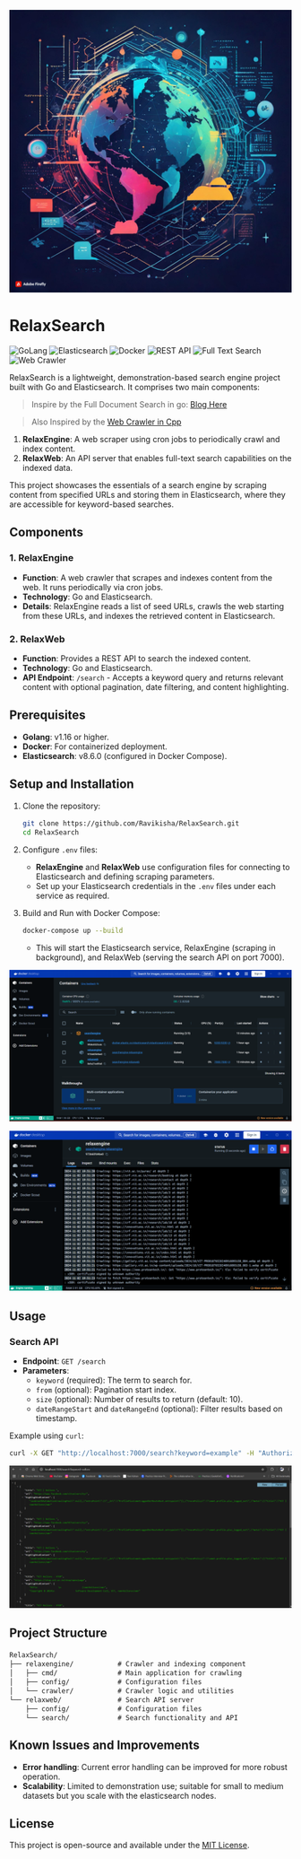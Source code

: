 ![Banner](./docs/banner.jpg)

# RelaxSearch

<p float="left">

<img src="https://img.shields.io/badge/Go-00ADD8?logo=Go&logoColor=white&style=for-the-badge" alt="GoLang" />
<img src="https://img.shields.io/badge/Elasticsearch-005571?logo=Elasticsearch&logoColor=white&style=for-the-badge" alt="Elasticsearch" />
<img src="https://img.shields.io/badge/Docker-2496ED?logo=Docker&logoColor=white&style=for-the-badge" alt="Docker" />
<img src="https://img.shields.io/badge/REST_API-0096D8?logo=Postman&logoColor=white&style=for-the-badge" alt="REST API" />
<img src="https://img.shields.io/badge/Full_Text_Search-00ADD8?logo=Go&logoColor=white&style=for-the-badge" alt="Full Text Search" />
<img src="https://img.shields.io/badge/Web_Crawler-005571?logo=WebCrawler&logoColor=white&style=for-the-badge" alt="Web Crawler" />


</p>

RelaxSearch is a lightweight, demonstration-based search engine project built with Go and Elasticsearch. It comprises two main components:

> Inspire by the Full Document Search in go: [Blog Here](https://medium.com/@ravikishan63392/building-a-high-performance-full-text-search-engine-in-go-f2e4ec63e643)

> Also Inspired by the [Web Crawler in Cpp](https://github.com/kshru9/Web-Crawler)

1. **RelaxEngine**: A web scraper using cron jobs to periodically crawl and index content.
2. **RelaxWeb**: An API server that enables full-text search capabilities on the indexed data.

This project showcases the essentials of a search engine by scraping content from specified URLs and storing them in Elasticsearch, where they are accessible for keyword-based searches.

## Components

### 1. RelaxEngine
- **Function**: A web crawler that scrapes and indexes content from the web. It runs periodically via cron jobs.
- **Technology**: Go and Elasticsearch.
- **Details**: RelaxEngine reads a list of seed URLs, crawls the web starting from these URLs, and indexes the retrieved content in Elasticsearch.

### 2. RelaxWeb
- **Function**: Provides a REST API to search the indexed content.
- **Technology**: Go and Elasticsearch.
- **API Endpoint**: `/search` - Accepts a keyword query and returns relevant content with optional pagination, date filtering, and content highlighting.

## Prerequisites

- **Golang**: v1.16 or higher.
- **Docker**: For containerized deployment.
- **Elasticsearch**: v8.6.0 (configured in Docker Compose).

## Setup and Installation

1. Clone the repository:
   ```bash
   git clone https://github.com/Ravikisha/RelaxSearch.git
   cd RelaxSearch
   ```

2. Configure `.env` files:
   - **RelaxEngine** and **RelaxWeb** use configuration files for connecting to Elasticsearch and defining scraping parameters.
   - Set up your Elasticsearch credentials in the `.env` files under each service as required.

3. Build and Run with Docker Compose:
   ```bash
   docker-compose up --build
   ```

   - This will start the Elasticsearch service, RelaxEngine (scraping in background), and RelaxWeb (serving the search API on port 7000).

![docker setup](./docs/dockersetup.png)

![Docker Cron Jobs](./docs/cronjob.png)

## Usage

### Search API

- **Endpoint**: `GET /search`
- **Parameters**:
  - `keyword` (required): The term to search for.
  - `from` (optional): Pagination start index.
  - `size` (optional): Number of results to return (default: 10).
  - `dateRangeStart` and `dateRangeEnd` (optional): Filter results based on timestamp.

Example using `curl`:
```bash
curl -X GET "http://localhost:7000/search?keyword=example" -H "Authorization: Basic <base64_credentials>"
```

![search api](./docs/searchIndex.png)

## Project Structure

```
RelaxSearch/
├── relaxengine/           # Crawler and indexing component
│   ├── cmd/               # Main application for crawling
│   ├── config/            # Configuration files
│   └── crawler/           # Crawler logic and utilities
└── relaxweb/              # Search API server
    ├── config/            # Configuration files
    └── search/            # Search functionality and API
```

## Known Issues and Improvements

- **Error handling**: Current error handling can be improved for more robust operation.
- **Scalability**: Limited to demonstration use; suitable for small to medium datasets but you scale with the elasticsearch nodes.

## License

This project is open-source and available under the [MIT License](LICENSE).